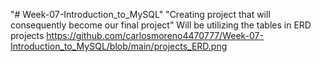 "# Week-07-Introduction_to_MySQL" 
"Creating project that will consequently become our final project"
Will be utilizing the tables in ERD projects
https://github.com/carlosmoreno4470777/Week-07-Introduction_to_MySQL/blob/main/projects_ERD.png


